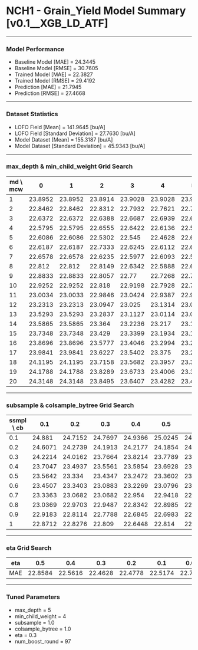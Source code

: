 # NCH1 - Grain_Yield Model Summary [v0.1__XGB_LD_ATF]

***

### Model Performance

- Baseline Model [MAE] = 24.3445
- Baseline Model [RMSE] = 30.7605
- Trained Model [MAE] = 22.3827
- Trained Model [RMSE] = 29.4192
- Prediction [MAE] = 21.7945
- Prediction [RMSE] = 27.4668
***

### Dataset Statistics

- LOFO Field [Mean] = 141.9645 [bu/A]
- LOFO Field [Standard Deviation] = 27.7630 [bu/A]
- Model Dataset [Mean] = 155.3187 [bu/A]
- Model Dataset [Standard Deviation] = 45.9343 [bu/A]
***

### max_depth & min_child_weight Grid Search

|   md \ mcw |       0 |       1 |       2 |       3 |       4 |       5 |       6 |       7 |       8 |       9 |      10 |      11 |      12 |      13 |      14 |      15 |      16 |      17 |      18 |      19 |      20 |
|------------|---------|---------|---------|---------|---------|---------|---------|---------|---------|---------|---------|---------|---------|---------|---------|---------|---------|---------|---------|---------|---------|
|          1 | 23.8952 | 23.8952 | 23.8914 | 23.9028 | 23.9028 | 23.9028 | 23.9028 | 23.9028 | 23.9013 | 23.9013 | 23.8837 | 23.8811 | 23.8794 | 23.8801 | 23.8801 | 23.881  | 23.881  | 23.881  | 23.881  | 23.881  | 23.8821 |
|          2 | 22.8462 | 22.8462 | 22.8312 | 22.7932 | 22.7621 | 22.7925 | 22.8597 | 22.9307 | 22.7943 | 22.9156 | 23.1462 | 22.8565 | 22.9402 | 22.8031 | 22.9808 | 23.0595 | 23.0458 | 23.1244 | 22.8658 | 23.0295 | 22.8302 |
|          3 | 22.6372 | 22.6372 | 22.6388 | 22.6687 | 22.6939 | 22.683  | 22.6712 | 22.6626 | 22.7269 | 22.7146 | 22.7009 | 22.7367 | 22.7159 | 22.6712 | 22.74   | 22.715  | 22.7776 | 22.7276 | 22.5828 | 22.7355 | 22.7157 |
|          4 | 22.5795 | 22.5795 | 22.6555 | 22.6422 | 22.6136 | 22.5445 | 22.6246 | 22.6796 | 22.5687 | 22.7138 | 22.6042 | 22.6869 | 22.6657 | 22.5983 | 22.6458 | 22.6339 | 22.6636 | 22.5752 | 22.6341 | 22.7182 | 22.6081 |
|          5 | 22.6086 | 22.6086 | 22.5302 | 22.545  | 22.4628 | 22.6011 | 22.5936 | 22.631  | 22.528  | 22.5595 | 22.6636 | 22.513  | 22.5953 | 22.6552 | 22.5999 | 22.7394 | 22.6482 | 22.6998 | 22.6587 | 22.6929 | 22.6416 |
|          6 | 22.6187 | 22.6187 | 22.7333 | 22.6245 | 22.6112 | 22.6026 | 22.5758 | 22.6089 | 22.6829 | 22.6323 | 22.5177 | 22.5855 | 22.6661 | 22.7398 | 22.715  | 22.657  | 22.608  | 22.5438 | 22.6407 | 22.6756 | 22.6649 |
|          7 | 22.6578 | 22.6578 | 22.6235 | 22.5977 | 22.6093 | 22.5965 | 22.634  | 22.4806 | 22.6175 | 22.596  | 22.5028 | 22.6274 | 22.6214 | 22.6301 | 22.6222 | 22.6665 | 22.6426 | 22.6189 | 22.6209 | 22.7623 | 22.5863 |
|          8 | 22.812  | 22.812  | 22.8149 | 22.6342 | 22.5888 | 22.6579 | 22.6188 | 22.6154 | 22.6033 | 22.6058 | 22.5387 | 22.714  | 22.657  | 22.6084 | 22.6562 | 22.6114 | 22.6203 | 22.7006 | 22.689  | 22.6604 | 22.5815 |
|          9 | 22.8833 | 22.8833 | 22.8057 | 22.77   | 22.7268 | 22.7504 | 22.601  | 22.7831 | 22.6535 | 22.5846 | 22.6867 | 22.7289 | 22.7154 | 22.6164 | 22.6728 | 22.7152 | 22.6048 | 22.6029 | 22.6546 | 22.683  | 22.6749 |
|         10 | 22.9252 | 22.9252 | 22.818  | 22.9198 | 22.7928 | 22.7761 | 22.7895 | 22.745  | 22.7334 | 22.7195 | 22.7497 | 22.6921 | 22.7875 | 22.7815 | 22.7    | 22.7976 | 22.6838 | 22.7113 | 22.7202 | 22.6486 | 22.7378 |
|         11 | 23.0034 | 23.0033 | 22.9846 | 23.0424 | 22.9387 | 22.905  | 22.8679 | 22.8879 | 22.7232 | 22.7407 | 22.8914 | 22.7983 | 22.7879 | 22.6738 | 22.7799 | 22.722  | 22.6991 | 22.7796 | 22.6601 | 22.7268 | 22.7102 |
|         12 | 23.2313 | 23.2313 | 23.0947 | 23.025  | 23.1314 | 23.0034 | 22.8893 | 22.9544 | 22.8358 | 22.8244 | 22.8144 | 22.7164 | 22.7516 | 22.7609 | 22.7778 | 22.7284 | 22.6835 | 22.7097 | 22.7937 | 22.6479 | 22.7106 |
|         13 | 23.5293 | 23.5293 | 23.2837 | 23.1127 | 23.0114 | 23.0795 | 22.9628 | 23.0242 | 22.8386 | 22.8595 | 22.8406 | 22.7784 | 22.7672 | 22.7768 | 22.8025 | 22.8577 | 22.6569 | 22.6901 | 22.7816 | 22.7351 | 22.6969 |
|         14 | 23.5865 | 23.5865 | 23.364  | 23.2236 | 23.217  | 23.167  | 23.0133 | 23.0476 | 22.8468 | 22.8453 | 22.8266 | 22.909  | 22.7516 | 22.8494 | 22.7713 | 22.7863 | 22.7182 | 22.7373 | 22.8494 | 22.6461 | 22.7367 |
|         15 | 23.7348 | 23.7348 | 23.429  | 23.3399 | 23.1934 | 23.1942 | 22.9626 | 23.1309 | 22.9702 | 22.9635 | 22.9056 | 22.8297 | 22.7791 | 22.8324 | 22.76   | 22.8049 | 22.8061 | 22.6721 | 22.8533 | 22.8014 | 22.7861 |
|         16 | 23.8696 | 23.8696 | 23.5777 | 23.4046 | 23.2994 | 23.2198 | 23.0683 | 23.126  | 22.9162 | 22.9549 | 22.852  | 22.784  | 22.8609 | 22.8834 | 22.8355 | 22.759  | 22.7863 | 22.7178 | 22.808  | 22.7808 | 22.7627 |
|         17 | 23.9841 | 23.9841 | 23.6227 | 23.5402 | 23.375  | 23.2953 | 23.0656 | 23.1486 | 22.9669 | 23.0725 | 22.9368 | 22.8928 | 22.8201 | 22.8262 | 22.8232 | 22.8664 | 22.7692 | 22.7878 | 22.7611 | 22.7507 | 22.7609 |
|         18 | 24.1195 | 24.1195 | 23.7158 | 23.5682 | 23.3957 | 23.3017 | 23.1113 | 23.0657 | 22.9873 | 23.091  | 22.8998 | 22.8986 | 22.8552 | 22.9382 | 22.8764 | 22.8005 | 22.8243 | 22.8676 | 22.7679 | 22.7547 | 22.8012 |
|         19 | 24.1788 | 24.1788 | 23.8289 | 23.6733 | 23.4006 | 23.3612 | 23.1441 | 23.2242 | 23.0197 | 23.0687 | 22.8675 | 22.9472 | 22.831  | 22.9108 | 22.8714 | 22.914  | 22.8278 | 22.9022 | 22.769  | 22.8214 | 22.7861 |
|         20 | 24.3148 | 24.3148 | 23.8495 | 23.6407 | 23.4282 | 23.4486 | 23.2158 | 23.2502 | 23.0091 | 23.0448 | 22.9066 | 22.8784 | 22.8592 | 22.8566 | 22.8743 | 22.7915 | 22.8051 | 22.844  | 22.7654 | 22.6927 | 22.7814 |

***

### subsample & colsample_bytree Grid Search

|   ssmpl \ cb |     0.1 |     0.2 |     0.3 |     0.4 |     0.5 |     0.6 |     0.7 |     0.8 |     0.9 |     1.0 |
|--------------|---------|---------|---------|---------|---------|---------|---------|---------|---------|---------|
|          0.1 | 24.881  | 24.7152 | 24.7697 | 24.9366 | 25.0245 | 24.9598 | 25.0525 | 24.9157 | 24.8916 | 24.9312 |
|          0.2 | 24.6071 | 24.2739 | 24.1913 | 24.2177 | 24.1854 | 24.1059 | 23.9963 | 24.314  | 23.9752 | 24.2263 |
|          0.3 | 24.2214 | 24.0162 | 23.7664 | 23.8214 | 23.7789 | 23.7932 | 23.7215 | 23.6106 | 23.758  | 23.666  |
|          0.4 | 23.7047 | 23.4937 | 23.5561 | 23.5854 | 23.6928 | 23.5429 | 23.4485 | 23.3507 | 23.3941 | 23.3087 |
|          0.5 | 23.5642 | 23.334  | 23.4347 | 23.2472 | 23.3602 | 23.4333 | 23.3671 | 23.2405 | 23.1841 | 23.1988 |
|          0.6 | 23.4507 | 23.3403 | 23.0883 | 23.2269 | 23.0796 | 23.2484 | 23.2138 | 23.1609 | 23.177  | 23.0314 |
|          0.7 | 23.3363 | 23.0682 | 23.0682 | 22.954  | 22.9418 | 22.9485 | 22.9513 | 22.8838 | 22.8043 | 22.6967 |
|          0.8 | 23.0369 | 22.9703 | 22.9487 | 22.8342 | 22.8985 | 22.796  | 22.8146 | 22.8173 | 22.761  | 22.8125 |
|          0.9 | 22.9183 | 22.8114 | 22.7788 | 22.6845 | 22.6983 | 22.6712 | 22.8058 | 22.7452 | 22.7647 | 22.6554 |
|          1   | 22.8712 | 22.8276 | 22.809  | 22.6448 | 22.814  | 22.6392 | 22.6299 | 22.6474 | 22.5864 | 22.4628 |

***

### eta Grid Search

| eta   |     0.5 |     0.4 |     0.3 |     0.2 |     0.1 |    0.01 |   0.001 |
|-------|---------|---------|---------|---------|---------|---------|---------|
| MAE   | 22.8584 | 22.5616 | 22.4628 | 22.4778 | 22.5174 | 22.7481 | 59.0679 |

***

### Tuned Parameters

- max_depth = 5
- min_child_weight = 4
- subsample = 1.0
- colsample_bytree = 1.0
- eta = 0.3
- num_boost_round = 97
